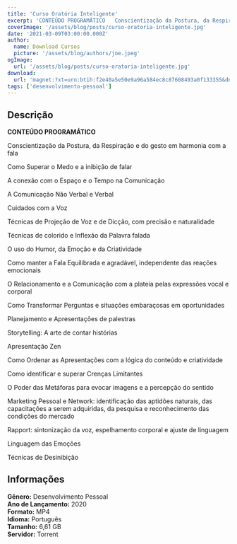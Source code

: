 ```yaml
---
title: 'Curso Oratória Inteligente'
excerpt: 'CONTEÚDO PROGRAMÁTICO   Conscientização da Postura, da Respiração e do gesto em harmonia com a fala  Como Superar o Medo e a inibição de falar  A conexão com o Espaço e o Tempo na Comunicação  A Comunicação Não Verbal e Verbal  Cuidados com a Voz  Téc'
coverImage: '/assets/blog/posts/curso-oratoria-inteligente.jpg'
date: '2021-03-09T03:00:00.000Z'
author:
  name: Download Cursos
  picture: '/assets/blog/authors/joe.jpeg'
ogImage:
  url: '/assets/blog/posts/curso-oratoria-inteligente.jpg'
download:
  url: 'magnet:?xt=urn:btih:f2e40a5e50e9a96a584ec8c87608493a0f133355&dn=Orat%c3%b3ria%20Inteligente%20-%20Ana%20Paula%20Vacaro&tr=udp%3a%2f%2ftracker.openbittorrent.com%3a1337%2fannounce&tr=udp%3a%2f%2ftracker.opentrackr.org%3a1337%2fannounce'
tags: ['desenvolvimento-pessoal']
---
```

<h2>Descrição</h2>
<p><strong>CONTEÚDO PROGRAMÁTICO</strong></p><p>Conscientização da Postura, da Respiração e do gesto em harmonia com a fala</p><p>Como Superar o Medo e a inibição de falar</p><p>A conexão com o Espaço e o Tempo na Comunicação</p><p>A Comunicação Não Verbal e Verbal</p><p>Cuidados com a Voz</p><p>Técnicas de Projeção de Voz e de Dicção, com precisão e naturalidade</p><p>Técnicas de colorido e Inflexão da Palavra falada</p><p>O uso do Humor, da Emoção e da Criatividade</p><p>Como manter a Fala Equilibrada e agradável, independente das reações emocionais</p><p>O Relacionamento e a Comunicação com a plateia pelas expressões vocal e corporal</p><p>Como Transformar Perguntas e situações embaraçosas em oportunidades</p><p>Planejamento e Apresentações de palestras</p><p>Storytelling: A arte de contar histórias</p><p>Apresentação Zen</p><p>Como Ordenar as Apresentações com a lógica do conteúdo e criatividade</p><p>Como identificar e superar Crenças Limitantes</p><p>O Poder das Metáforas para evocar imagens e a percepção do sentido</p><p>Marketing Pessoal e Network: identificação das aptidões naturais, das capacitações a serem adquiridas, da pesquisa e reconhecimento das condições do mercado</p><p>Rapport: sintonização da voz, espelhamento corporal e ajuste de linguagem</p><p>Linguagem das Emoções</p><p>Técnicas de Desinibição</p><h2>Informações</h2><p><strong>Gênero:</strong> Desenvolvimento Pessoal<br/> <strong>Ano de Lançamento:</strong> 2020<br/> <strong>Formato:</strong> MP4<br/> <strong>Idioma:</strong> Português<br/> <strong>Tamanho:</strong> 6,61 GB<br/> <strong>Servidor:</strong> Torrent</p>